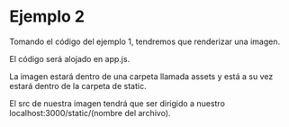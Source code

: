 # Ejemplo 2 

Tomando el código del ejemplo 1, tendremos que renderizar una imagen.

El código será alojado en app.js.

La imagen estará dentro de una carpeta llamada assets y está a su vez estará dentro de la carpeta de static.

El src de nuestra imagen tendrá que ser dirigido a nuestro localhost:3000/static/(nombre del archivo).
